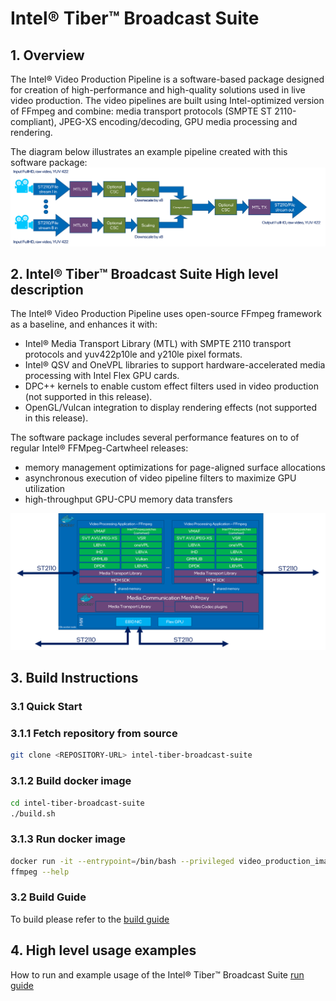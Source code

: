 # Intel® Tiber™ Broadcast Suite

## 1. Overview

The Intel® Video Production Pipeline is a software-based package designed for creation of high-performance and high-quality solutions used in live video production.
The video pipelines are built using Intel-optimized version of FFmpeg and combine: media transport protocols (SMPTE ST 2110-compliant), JPEG-XS encoding/decoding, GPU media processing and rendering.

The diagram below illustrates an example pipeline created with this software package:
![Multiviewer](images/multiviewer.png)

## 2. Intel® Tiber™ Broadcast Suite High level description

The Intel® Video Production Pipeline uses open-source FFmpeg framework as a baseline, and enhances it with:
- Intel® Media Transport Library (MTL) with SMPTE 2110 transport protocols and yuv422p10le and y210le pixel formats.
- Intel® QSV and OneVPL libraries to support hardware-accelerated media processing with Intel Flex GPU cards.
- DPC++ kernels to enable custom effect filters used in video production (not supported in this release).
- OpenGL/Vulcan integration to display rendering effects (not supported in this release).

The software package includes several performance features on to of regular Intel® FFMpeg-Cartwheel releases:
- memory management optimizations for page-aligned surface allocations
- asynchronous execution of video pipeline filters to maximize GPU utilization
- high-throughput GPU-CPU memory data transfers

![Architecture](images/architecture.png)

## 3. Build Instructions

### 3.1 Quick Start

### 3.1.1 Fetch repository from source

```bash
git clone <REPOSITORY-URL> intel-tiber-broadcast-suite
```

### 3.1.2 Build docker image

```bash
cd intel-tiber-broadcast-suite
./build.sh
```

### 3.1.3 Run docker image

```bash
docker run -it --entrypoint=/bin/bash --privileged video_production_image
ffmpeg --help
```

### 3.2 Build Guide

To build please refer to the [build guide](build.md)

## 4. High level usage examples

How to run and example usage of the Intel® Tiber™ Broadcast Suite [run guide](run.md)

